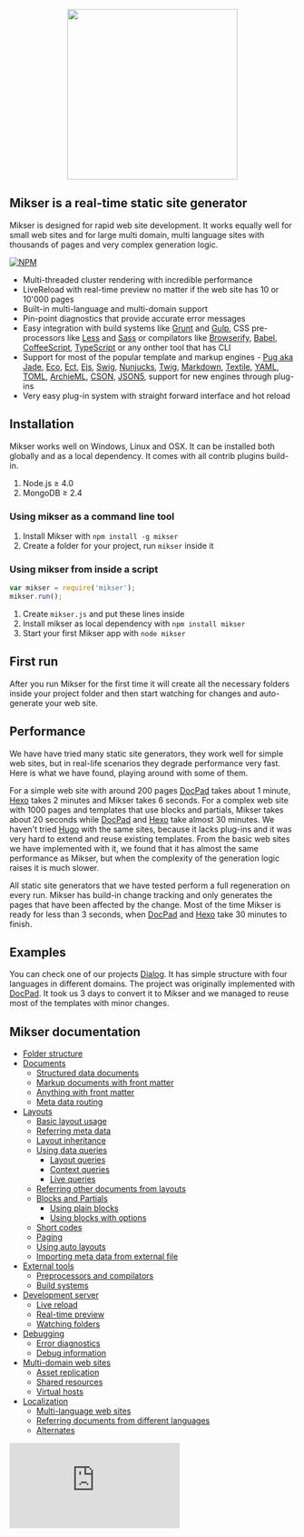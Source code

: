 <p align="center"><a href="https://www.npmjs.com/package/mikser" target="_blank"><img width="300" src="http://almero.pro/mikser.svg"></a></p>

## Mikser is a real-time static site generator
Mikser is designed for rapid web site development. It works equally well for small web sites and for large multi domain, multi language sites with thousands of pages and very complex generation logic. 

[![NPM](https://nodei.co/npm/mikser.png?downloads=true&downloadRank=true&stars=true)](https://www.npmjs.com/package/mikser)

- Multi-threaded cluster rendering with incredible performance
- LiveReload with real-time preview no matter if the web site has 10 or 10'000 pages
- Built-in multi-language and multi-domain support
- Pin-point diagnostics that provide accurate error messages
- Easy integration with build systems like [Grunt](http://gruntjs.com/) and [Gulp](http://gulpjs.com/), CSS pre-processors like [Less](http://lesscss.org/) and [Sass](http://sass-lang.com/) or compilators like [Browserify](http://browserify.org/), [Babel](https://babeljs.io/), [CoffeeScript](http://coffeescript.org/), [TypeScript](http://www.typescriptlang.org/) or any onther tool that has CLI
- Support for most of the popular template and markup engines - [Pug aka Jade](http://jade-lang.com/), [Eco](https://github.com/sstephenson/eco), [Ect](http://ectjs.com/), [Ejs](http://ejs.co/), [Swig](http://paularmstrong.github.io/swig/), [Nunjucks](http://mozilla.github.io/nunjucks/), [Twig](http://twig.sensiolabs.org/), [Markdown](http://daringfireball.net/projects/markdown/), [Textile](http://redcloth.org/textile/), [YAML](http://www.yaml.org/), [TOML](https://github.com/toml-lang/toml), [ArchieML](http://archieml.org/), [CSON](https://github.com/bevry/cson), [JSON5](http://json5.org/), support for new engines through plug-ins
- Very easy plug-in system with straight forward interface and hot reload

## Installation
Mikser works well on Windows, Linux and OSX. It can be installed both globally and as a local dependency. It comes with all contrib plugins build-in.

1. Node.js &ge; 4.0
2. MongoDB &ge; 2.4 

### Using mikser as a command line tool
1. Install Mikser with `npm install -g mikser`
2. Create a folder for your project, run `mikser` inside it

### Using mikser from inside a script
```js
var mikser = require('mikser');
mikser.run();
```
1. Create `mikser.js` and put these lines inside 
2. Install mikser as local dependency with `npm install mikser`
3. Start your first Mikser app with `node mikser`

## First run
After you run Mikser for the first time it will create all the necessary folders inside your project folder and then start watching for changes and auto-generate your web site.

## Performance
We have have tried many static site generators, they work well for simple web sites, but in real-life scenarios they degrade performance very fast. Here is what we have found, playing around with some of them.

For a simple web site with around 200 pages [DocPad](http://docpad.org/) takes about 1 minute, [Hexo](https://hexo.io/) takes 2 minutes and Mikser takes 6 seconds. For a complex web site with 1000 pages and templates that use blocks and partials, Mikser takes about 20 seconds while [DocPad](http://docpad.org/) and [Hexo](https://hexo.io/) take almost 30 minutes. We haven't tried [Hugo](https://gohugo.io/) with the same sites, because it lacks plug-ins and it was very hard to extend and reuse existing templates. From the basic web sites we have implemented with it, we found that it has almost the same performance as Mikser, but when the complexity of the generation logic raises it is much slower.

All static site generators that we have tested perform a full regeneration on every run. Mikser has build-in change tracking and only generates the pages that have been affected by the change. Most of the time Mikser is ready for less than 3 seconds, when [DocPad](http://docpad.org/) and [Hexo](https://hexo.io/) take 30 minutes to finish.

## Examples
You can check one of our projects [Dialog](https://github.com/almero-digital-marketing/dialog-web). It has simple structure with four languages in different domains. The project was originally implemented with [DocPad](http://docpad.org/). It took us 3 days to convert it to Mikser and we managed to reuse most of the templates with minor changes.

## Mikser documentation

* [Folder structure](https://github.com/almero-digital-marketing/mikser-docs/blob/master/folders.md)
* [Documents](https://github.com/almero-digital-marketing/mikser-docs/blob/master/documents.md)
	* [Structured data documents](https://github.com/almero-digital-marketing/mikser-docs/blob/master/documents.md#structured-data-documents)
	* [Markup documents with front matter](https://github.com/almero-digital-marketing/mikser-docs/blob/master/documents.md#markup-documents-with-front-matter)
	* [Anything with front matter](https://github.com/almero-digital-marketing/mikser-docs/blob/master/documents.md#anything-with-front-matter)
	* [Meta data routing](https://github.com/almero-digital-marketing/mikser-docs/blob/master/documents.md#meta-data-routing)
* [Layouts](https://github.com/almero-digital-marketing/mikser-docs/blob/master/layouts.md)
	* [Basic layout usage](https://github.com/almero-digital-marketing/mikser-docs/blob/master/layouts.md#basic-layout-usage)
	* [Referring meta data](https://github.com/almero-digital-marketing/mikser-docs/blob/master/layouts.md#referring-meta-data)
	* [Layout inheritance](https://github.com/almero-digital-marketing/mikser-docs/blob/master/layouts.md#layout-inheritance)
	* [Using data queries](https://github.com/almero-digital-marketing/mikser-docs/blob/master/layouts.md#using-data-queries)
		* [Layout queries](https://github.com/almero-digital-marketing/mikser-docs/blob/master/layouts.md#layout-queries)
		* [Context queries](https://github.com/almero-digital-marketing/mikser-docs/blob/master/layouts.md#context-queries)
		* [Live queries](https://github.com/almero-digital-marketing/mikser-docs/blob/master/layouts.md#live-queries)
	* [Referring other documents from layouts](https://github.com/almero-digital-marketing/mikser-docs/blob/master/layouts.md#referring-other-documents-from-layouts)
	* [Blocks and Partials](https://github.com/almero-digital-marketing/mikser-docs/blob/master/layouts.md#blocks-and-partials)
		* [Using plain blocks](https://github.com/almero-digital-marketing/mikser-docs/blob/master/layouts.md#using-plain-blocks-or-partials)
		* [Using blocks with options](https://github.com/almero-digital-marketing/mikser-docs/blob/master/layouts.md#using-blocks-or-partials-with-options)
	* [Short codes](https://github.com/almero-digital-marketing/mikser-docs/blob/master/layouts.md#short-codes)
	* [Paging](https://github.com/almero-digital-marketing/mikser-docs/blob/master/layouts.md#paging)
	* [Using auto layouts](https://github.com/almero-digital-marketing/mikser-docs/blob/master/layouts.md#using-auto-layouts)
	* [Importing meta data from external file](https://github.com/almero-digital-marketing/mikser-docs/blob/master/layouts.md#importing-meta-data-from-external-file)
* [External tools](https://github.com/almero-digital-marketing/mikser-docs/blob/master/tools.md)
	* [Preprocessors and compilators](https://github.com/almero-digital-marketing/mikser-docs/blob/master/tools.md#preprocessors-and-compilators)
	* [Build systems](https://github.com/almero-digital-marketing/mikser-docs/blob/master/tools.md#build-systems)
* [Development server](https://github.com/almero-digital-marketing/mikser-docs/blob/master/server.md)
	* [Live reload](https://github.com/almero-digital-marketing/mikser-docs/blob/master/server.md#live-reload)
	* [Real-time preview](https://github.com/almero-digital-marketing/mikser-docs/blob/master/server.md#real-time-preview)
	* [Watching folders](https://github.com/almero-digital-marketing/mikser-docs/blob/master/server.md#watching-folders)
* [Debugging](https://github.com/almero-digital-marketing/mikser-docs/blob/master/debugging.md)
	* [Error diagnostics](https://github.com/almero-digital-marketing/mikser-docs/blob/master/debugging.md#error-diagnostics)
	* [Debug information](https://github.com/almero-digital-marketing/mikser-docs/blob/master/debugging.md#debug-information)
* [Multi-domain web sites](https://github.com/almero-digital-marketing/mikser-docs/blob/master/domains.md)
	* [Asset replication](https://github.com/almero-digital-marketing/mikser-docs/blob/master/domains.md#asset-replication)
	* [Shared resources](https://github.com/almero-digital-marketing/mikser-docs/blob/master/domains.md#shared-resources)
	* [Virtual hosts](https://github.com/almero-digital-marketing/mikser-docs/blob/master/domains.md#virtual-hosts)
* [Localization](https://github.com/almero-digital-marketing/mikser-docs/blob/master/localization.md)
	* [Multi-language web sites](https://github.com/almero-digital-marketing/mikser-docs/blob/master/localization.md#multi-language-web-sites)
	* [Referring documents from different languages](https://github.com/almero-digital-marketing/mikser-docs/blob/master/localization.md#referring-documents-from-different-languages)
	* [Alternates](https://github.com/almero-digital-marketing/mikser-docs/blob/master/localization.md#alternates)

[![Analytics](https://ga-beacon.appspot.com/UA-78544431-1/README.md?pixel)](https://github.com/igrigorik/ga-beacon)
